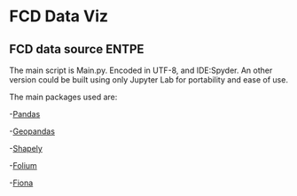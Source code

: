 FCD Data Viz
====================



FCD data source ENTPE 
---------------------------------------



The main script is Main.py. Encoded in UTF-8, and IDE:Spyder. An other version could be built using only Jupyter Lab for portability and ease of use.



The main packages used are:


-[Pandas](https://pandas.pydata.org/)

-[Geopandas](http://geopandas.org/)

-[Shapely](https://github.com/Toblerity/Shapely)

-[Folium](https://github.com/python-visualization/folium)

-[Fiona](https://github.com/Toblerity/Fiona)

